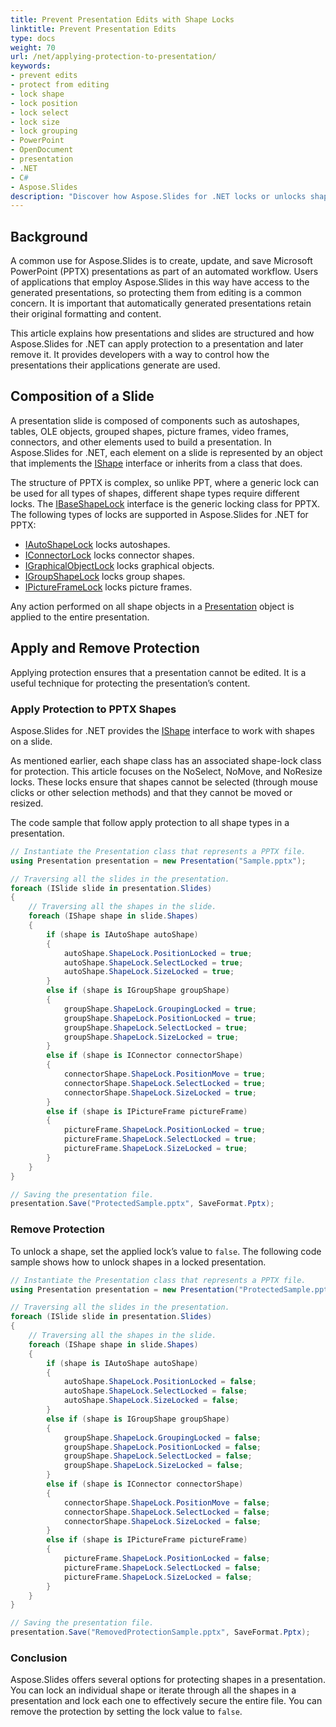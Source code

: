 ```yaml
---
title: Prevent Presentation Edits with Shape Locks
linktitle: Prevent Presentation Edits
type: docs
weight: 70
url: /net/applying-protection-to-presentation/
keywords:
- prevent edits
- protect from editing
- lock shape
- lock position
- lock select
- lock size
- lock grouping
- PowerPoint
- OpenDocument
- presentation
- .NET
- C#
- Aspose.Slides
description: "Discover how Aspose.Slides for .NET locks or unlocks shapes in PPT, PPTX and ODP files, securing presentations while allowing controlled edits and faster delivery."
---
```


## **Background**

A common use for Aspose.Slides is to create, update, and save Microsoft PowerPoint (PPTX) presentations as part of an automated workflow. Users of applications that employ Aspose.Slides in this way have access to the generated presentations, so protecting them from editing is a common concern. It is important that automatically generated presentations retain their original formatting and content.

This article explains how presentations and slides are structured and how Aspose.Slides for .NET can apply protection to a presentation and later remove it. It provides developers with a way to control how the presentations their applications generate are used.

## **Composition of a Slide**

A presentation slide is composed of components such as autoshapes, tables, OLE objects, grouped shapes, picture frames, video frames, connectors, and other elements used to build a presentation. In Aspose.Slides for .NET, each element on a slide is represented by an object that implements the [IShape](https://reference.aspose.com/slides/net/aspose.slides/ishape/) interface or inherits from a class that does.

The structure of PPTX is complex, so unlike PPT, where a generic lock can be used for all types of shapes, different shape types require different locks. The [IBaseShapeLock](https://reference.aspose.com/slides/net/aspose.slides/ibaseshapelock/) interface is the generic locking class for PPTX. The following types of locks are supported in Aspose.Slides for .NET for PPTX:

- [IAutoShapeLock](https://reference.aspose.com/slides/net/aspose.slides/iautoshapelock/) locks autoshapes.  
- [IConnectorLock](https://reference.aspose.com/slides/net/aspose.slides/iconnectorlock/) locks connector shapes.  
- [IGraphicalObjectLock](https://reference.aspose.com/slides/net/aspose.slides/igraphicalobjectlock/) locks graphical objects.  
- [IGroupShapeLock](https://reference.aspose.com/slides/net/aspose.slides/igroupshapelock/) locks group shapes.  
- [IPictureFrameLock](https://reference.aspose.com/slides/net/aspose.slides/ipictureframelock/) locks picture frames.  

Any action performed on all shape objects in a [Presentation](https://reference.aspose.com/slides/net/aspose.slides/presentation/) object is applied to the entire presentation.

## **Apply and Remove Protection**

Applying protection ensures that a presentation cannot be edited. It is a useful technique for protecting the presentation’s content.

### **Apply Protection to PPTX Shapes**

Aspose.Slides for .NET provides the [IShape](https://reference.aspose.com/slides/net/aspose.slides/ishape/) interface to work with shapes on a slide.

As mentioned earlier, each shape class has an associated shape-lock class for protection. This article focuses on the NoSelect, NoMove, and NoResize locks. These locks ensure that shapes cannot be selected (through mouse clicks or other selection methods) and that they cannot be moved or resized.

The code sample that follow apply protection to all shape types in a presentation.

```cs
// Instantiate the Presentation class that represents a PPTX file.
using Presentation presentation = new Presentation("Sample.pptx");

// Traversing all the slides in the presentation.
foreach (ISlide slide in presentation.Slides)
{
    // Traversing all the shapes in the slide.
    foreach (IShape shape in slide.Shapes)
    {
        if (shape is IAutoShape autoShape)
        {
            autoShape.ShapeLock.PositionLocked = true;
            autoShape.ShapeLock.SelectLocked = true;
            autoShape.ShapeLock.SizeLocked = true;
        }
        else if (shape is IGroupShape groupShape)
        {
            groupShape.ShapeLock.GroupingLocked = true;
            groupShape.ShapeLock.PositionLocked = true;
            groupShape.ShapeLock.SelectLocked = true;
            groupShape.ShapeLock.SizeLocked = true;
        }
        else if (shape is IConnector connectorShape)
        {
            connectorShape.ShapeLock.PositionMove = true;
            connectorShape.ShapeLock.SelectLocked = true;
            connectorShape.ShapeLock.SizeLocked = true;
        }
        else if (shape is IPictureFrame pictureFrame)
        {
            pictureFrame.ShapeLock.PositionLocked = true;
            pictureFrame.ShapeLock.SelectLocked = true;
            pictureFrame.ShapeLock.SizeLocked = true;
        }
    }
}

// Saving the presentation file.
presentation.Save("ProtectedSample.pptx", SaveFormat.Pptx);
```

### **Remove Protection**

To unlock a shape, set the applied lock’s value to `false`. The following code sample shows how to unlock shapes in a locked presentation.

```cs
// Instantiate the Presentation class that represents a PPTX file.
using Presentation presentation = new Presentation("ProtectedSample.pptx");

// Traversing all the slides in the presentation.
foreach (ISlide slide in presentation.Slides)
{
    // Traversing all the shapes in the slide.
    foreach (IShape shape in slide.Shapes)
    {
        if (shape is IAutoShape autoShape)
        {
            autoShape.ShapeLock.PositionLocked = false;
            autoShape.ShapeLock.SelectLocked = false;
            autoShape.ShapeLock.SizeLocked = false;
        }
        else if (shape is IGroupShape groupShape)
        {
            groupShape.ShapeLock.GroupingLocked = false;
            groupShape.ShapeLock.PositionLocked = false;
            groupShape.ShapeLock.SelectLocked = false;
            groupShape.ShapeLock.SizeLocked = false;
        }
        else if (shape is IConnector connectorShape)
        {
            connectorShape.ShapeLock.PositionMove = false;
            connectorShape.ShapeLock.SelectLocked = false;
            connectorShape.ShapeLock.SizeLocked = false;
        }
        else if (shape is IPictureFrame pictureFrame)
        {
            pictureFrame.ShapeLock.PositionLocked = false;
            pictureFrame.ShapeLock.SelectLocked = false;
            pictureFrame.ShapeLock.SizeLocked = false;
        }
    }
}

// Saving the presentation file.
presentation.Save("RemovedProtectionSample.pptx", SaveFormat.Pptx);
```

### **Conclusion**

Aspose.Slides offers several options for protecting shapes in a presentation. You can lock an individual shape or iterate through all the shapes in a presentation and lock each one to effectively secure the entire file. You can remove the protection by setting the lock value to `false`.

